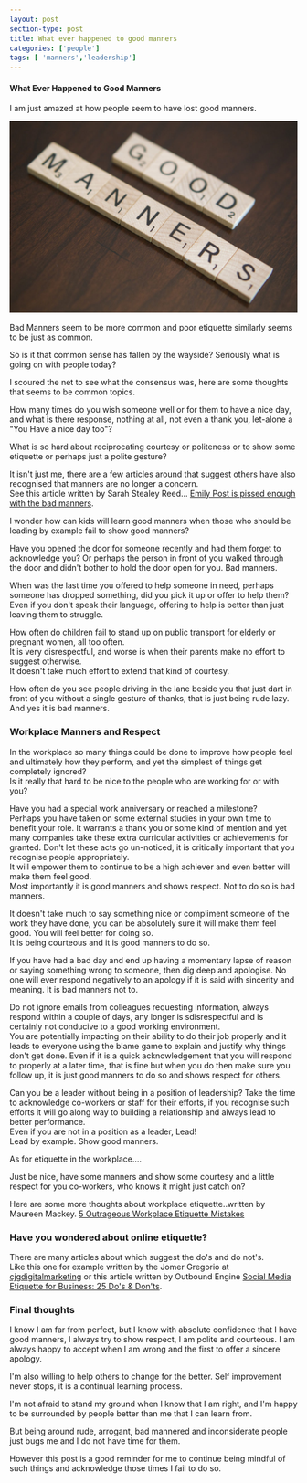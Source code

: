 ```yaml
---
layout: post
section-type: post
title: What ever happened to good manners
categories: ['people']
tags: [ 'manners','leadership']
---
```



#### What Ever Happened to Good Manners

I am just amazed at how people seem to have lost good manners.  

![Good Manners](/img/goodmanners.jpg "Good Manners")

Bad Manners seem to be more common and poor etiquette similarly seems to be just as common. 

So is it that common sense has fallen by the wayside? Seriously what is going on with people today?  

I scoured the net to see what the consensus was, here are some thoughts that seems to be common topics.

How many times do you wish someone well or for them to have a nice day, and what is there response, nothing at all, not even a thank you, let-alone a "You Have a nice day too"?  

What is so hard about reciprocating courtesy or politeness or to show some etiquette or perhaps just a polite gesture?

It isn't just me, there are a few articles around that suggest others have also recognised that manners are no longer a concern.  
See this article written by Sarah Stealey Reed... [Emily Post is pissed enough with the bad manners](https://relate.zendesk.com/articles/emily-post-enough-with-the-bad-manners/).

I wonder how can kids will learn good manners when those who should be leading by example fail to show good manners?

Have you opened the door for someone recently and had them forget to acknowledge you? 
Or perhaps the person in front of you walked through the door and didn't bother to hold the door open for you. 
Bad manners.  

When was the last time you offered to help someone in need, perhaps someone has dropped something, did you pick it up or offer to help them?  
Even if you don't speak their language, offering to help is better than just leaving them to struggle. 

How often do children fail to stand up on public transport for elderly or pregnant women, all too often.  
It is very disrespectful, and worse is when their parents make no effort to suggest otherwise.  
It doesn't take much effort to extend that kind of courtesy. 

How often do you see people driving in the lane beside you that just dart in front of you without a single gesture of thanks, that is just being rude lazy.  And yes it is bad manners.

### Workplace Manners and Respect  

In the workplace so many things could be done to improve how people feel and ultimately how they perform, and yet the simplest of things get completely ignored?  
Is it really that hard to be nice to the people who are working for or with you?  

Have you had a special work anniversary or reached a milestone?  
Perhaps you have taken on some external studies in your own time to benefit your role. 
It warrants a thank you or some kind of mention and yet many companies take these extra curricular activities or achievements for granted. 
Don't let these acts go un-noticed, it is critically important that you recognise people appropriately.  
It will empower them to continue to be a high achiever and even better will make them feel good.  
Most importantly it is good manners and shows respect.
Not to do so is bad manners.

It doesn't take much to say something nice or compliment someone of the work they have done, you can be absolutely sure it will make them feel good. 
You will feel better for doing so.  
It is being courteous and it is good manners to do so.

If you have had a bad day and end up having a momentary lapse of reason or saying something wrong to someone, then dig deep and apologise. 
No one will ever respond negatively to an apology if it is said with sincerity and meaning. 
It is bad manners not to.

Do not ignore emails from colleagues requesting information, always respond within a couple of days, any longer is sdisrespectful and is certainly not conducive to a good working environment.  
You are potentially impacting on their ability to do their job properly and it leads to everyone using the blame game to explain and justify why things don't get done. 
Even if it is a quick acknowledgement that you will respond to properly at a later time, that is fine but when you do then make sure you follow up, it is just good manners to do so and shows respect for others.  

Can you be a leader without being in a position of leadership?
Take the time to acknowledge co-workers or staff for their efforts, if you recognise such efforts it will go along way to building a relationship and always lead to better performance.  
Even if you are not in a position as a leader, Lead!  
Lead by example. Show good manners.   

As for etiquette in the workplace....

Just be nice, have some manners and show some courtesy and a little respect for you co-workers, who knows it might just catch on?

Here are some more thoughts about workplace etiquette..written by Maureen Mackey. [5 Outrageous Workplace Etiquette Mistakes](http://www.thefiscaltimes.com/Articles/2014/08/11/5-Outrageous-Workplace-Etiquette-Mistakes)

### Have you wondered about online etiquette?

There are many articles about which suggest the do's and do not's.  
Like this one for example written by the Jomer Gregorio at [cjgdigitalmarketing](http://cjgdigitalmarketing.com/top-8-social-media-etiquette-for-business-infographic/) or this article written by Outbound Engine [Social Media Etiquette for Business: 25 Do's & Don'ts](http://www.outboundengine.com/blog/social-media-etiquette-for-business-25-dos-donts/).  
   

### Final thoughts   

I know I am far from perfect, but I know with absolute confidence that I have good manners, I always try to show respect, I am polite and courteous. 
I am always happy to accept when I am wrong and the first to offer a sincere apology.

I'm also willing to help others to change for the better. Self improvement never stops, it is a continual learning process.

I'm not afraid to stand my ground when I know that I am right, and I'm happy to be surrounded by people better than me that I can learn from.  

But being around rude, arrogant, bad mannered and inconsiderate people just bugs me and I do not have time for them.  

However this post is a good reminder for me to continue being mindful of such things and acknowledge those times I fail to do so.  



